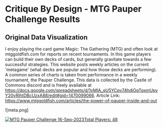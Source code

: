 # Critique By Design - MTG Pauper Challenge Results

## Original Data Visualization

I enjoy playing the card game Magic: The Gathering (MTG) and often look at mtggoldfish.com for reports on recent tournaments. In this game players can build their own decks of cards, but generally gravitate towards a few successful strategies. This website posts weekly articles on the current 'metagame' (what decks are popular and how those decks are performing). A common series of charts is taken from performance in a weekly tournament, the Pauper Challenge. This data is collected by the Castle of Commons discord and is freely available at https://docs.google.com/spreadsheets/d/1vMIA_qU5YCpv74hdiGgTqxmUpvY20yRIhtDBcUzxA88/edit#gid=1470099066.
Article Link: https://www.mtggoldfish.com/articles/the-power-of-pauper-inside-and-out

![meta.png]




<div class='tableauPlaceholder' id='viz1695263486603' style='position: relative'><noscript><a href='#'><img alt='MTG Pauper Challenge 16-Sep-2023Total Players: 48 ' src='https:&#47;&#47;public.tableau.com&#47;static&#47;images&#47;MT&#47;MTGPauperChallenge&#47;Sheet1&#47;1_rss.png' style='border: none' /></a></noscript><object class='tableauViz'  style='display:none;'><param name='host_url' value='https%3A%2F%2Fpublic.tableau.com%2F' /> <param name='embed_code_version' value='3' /> <param name='site_root' value='' /><param name='name' value='MTGPauperChallenge&#47;Sheet1' /><param name='tabs' value='no' /><param name='toolbar' value='yes' /><param name='static_image' value='https:&#47;&#47;public.tableau.com&#47;static&#47;images&#47;MT&#47;MTGPauperChallenge&#47;Sheet1&#47;1.png' /> <param name='animate_transition' value='yes' /><param name='display_static_image' value='yes' /><param name='display_spinner' value='yes' /><param name='display_overlay' value='yes' /><param name='display_count' value='yes' /><param name='language' value='en-US' /><param name='filter' value='publish=yes' /></object></div>                
<script type='text/javascript'>                    
var divElement = document.getElementById('viz1695263486603');                    
var vizElement = divElement.getElementsByTagName('object')[0];                    
vizElement.style.width='100%';vizElement.style.height=(divElement.offsetWidth*0.75)+'px';                    
var scriptElement = document.createElement('script');scriptElement.src = 'https://public.tableau.com/javascripts/api/viz_v1.js';                    
vizElement.parentNode.insertBefore(scriptElement, vizElement);                
</script>
